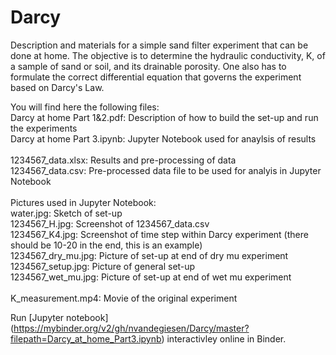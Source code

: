 # Darcy
Description and materials for a simple sand filter experiment that can be done at home. The objective is to determine the hydraulic conductivity, K, of a sample of sand or soil, and its drainable porosity. One also has to formulate the correct differential equation that governs the experiment based on Darcy's Law.

You will find here the following files:<br>
Darcy at home Part 1&2.pdf: Description of how to build the set-up and run the experiments<br>
Darcy at home Part 3.ipynb: Jupyter Notebook used for anaylsis of results<br>
<br>
1234567_data.xlsx: Results and pre-processing of data<br>
1234567_data.csv: Pre-processed data file to be used for analyis in Jupyter Notebook<br>
<br>
Pictures used in Jupyter Notebook:<br>
water.jpg: Sketch of set-up<br>
1234567_H.jpg: Screenshot of 1234567_data.csv<br>
1234567_K4.jpg: Screenshot of time step within Darcy experiment (there should be 10-20 in the end, this is an example)<br>
1234567_dry_mu.jpg: Picture of set-up at end of dry mu experiment<br>
1234567_setup.jpg: Picture of general set-up<br>
1234567_wet_mu.jpg: Picture of set-up at end of wet mu experiment<br>
<br>
K_measurement.mp4: Movie of the original experiment

Run [Jupyter notebook]
(https://mybinder.org/v2/gh/nvandegiesen/Darcy/master?filepath=Darcy_at_home_Part3.ipynb) interactivley online in Binder.
